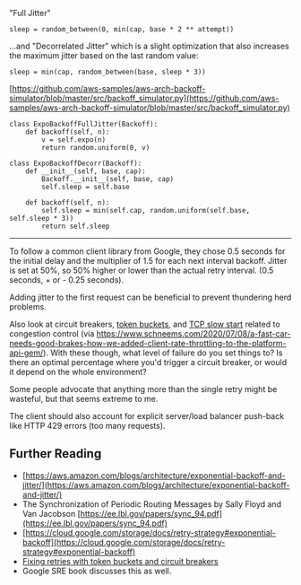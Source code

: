"Full Jitter"

```
sleep = random_between(0, min(cap, base * 2 ** attempt))
```

...and "Decorrelated Jitter" which is a slight optimization that also increases the maximum jitter based on the last random value:

```
sleep = min(cap, random_between(base, sleep * 3))
```

[https://github.com/aws-samples/aws-arch-backoff-simulator/blob/master/src/backoff_simulator.py](https://github.com/aws-samples/aws-arch-backoff-simulator/blob/master/src/backoff_simulator.py)

```
class ExpoBackoffFullJitter(Backoff):
    def backoff(self, n):
        v = self.expo(n)
        return random.uniform(0, v)
```

```
class ExpoBackoffDecorr(Backoff):
    def __init__(self, base, cap):
        Backoff.__init__(self, base, cap)
        self.sleep = self.base

    def backoff(self, n):
        self.sleep = min(self.cap, random.uniform(self.base, self.sleep * 3))
        return self.sleep
```

---

To follow a common client library from Google, they chose 0.5 seconds for the initial delay and the multiplier of 1.5 for each next interval backoff. Jitter is set at 50%, so 50% higher or lower than the actual retry interval. (0.5 seconds, + or - 0.25 seconds).

Adding jitter to the first request can be beneficial to prevent thundering herd problems.

Also look at circuit breakers, [token buckets](https://en.m.wikipedia.org/wiki/Token_bucket), and  [TCP slow start](https://en.wikipedia.org/wiki/TCP_congestion_control#Slow_start) related to congestion control (via https://www.schneems.com/2020/07/08/a-fast-car-needs-good-brakes-how-we-added-client-rate-throttling-to-the-platform-api-gem/). With these though, what level of failure do you set things to? Is there an optimal percentage where you'd trigger a circuit breaker, or would it depend on the whole environment?

Some people advocate that anything more than the single retry might be wasteful, but that seems extreme to me.

The client should also account for explicit server/load balancer push-back like HTTP 429 errors (too many requests).
## Further Reading

- [https://aws.amazon.com/blogs/architecture/exponential-backoff-and-jitter/](https://aws.amazon.com/blogs/architecture/exponential-backoff-and-jitter/)
- The Synchronization of Periodic Routing Messages by Sally Floyd and Van Jacobson [https://ee.lbl.gov/papers/sync_94.pdf](https://ee.lbl.gov/papers/sync_94.pdf)
- [https://cloud.google.com/storage/docs/retry-strategy#exponential-backoff](https://cloud.google.com/storage/docs/retry-strategy#exponential-backoff)
- [Fixing retries with token buckets and circuit breakers](https://brooker.co.za/blog/2022/02/28/retries.html)
- Google SRE book discusses this as well.